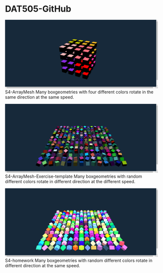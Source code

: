 # DAT505-GitHub

![Alt text](https://github.com/3033935295/DAT505-GitHub/blob/master/image/5.png)
S4-ArrayMesh
Many boxgeometries with four different colors rotate in the same direction at the same speed.

![Alt text](https://github.com/3033935295/DAT505-GitHub/blob/master/image/6.png)
S4-ArrayMesh-Exercise-template
Many boxgeometries with random different colors rotate in different direction at the different speed.

![Alt text](https://github.com/3033935295/DAT505-GitHub/blob/master/image/7.png)
S4-homework
Many boxgeometries with random different colors rotate in different direction at the same speed.
